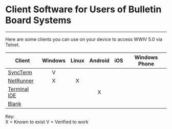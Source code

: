 # Client Software for Users of Bulletin Board Systems
***

Here are some clients you can use on your device to access WWIV 5.0 via Telnet.

Client | Windows | Linux | Android | iOS | Windows Phone
------ | :-----: | :---: | :-----: | :-: | :-----------:
[SyncTerm](http://www.syncterm.net/) | V |  |  |  |
[NetRunner](http://mysticbbs.com/downloads.html) | X | X |  |  |
[Terminal IDE](https://play.google.com/store/apps/details?id=com.spartacusrex.spartacuside) |  |  | X |  |
[Blank]() |  |  |  |  |

Key:  
X = Known to exist
V = Verified to work